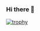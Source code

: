 ### Hi there 👋

<!--
**rykz-s/rykz-s** is a ✨ _special_ ✨ repository because its `README.md` (this file) appears on your GitHub profile. 


Here are some ideas to get you started:

- 🔭 I’m currently working on ...
- 🌱 I’m currently learning ...
- 👯 I’m looking to collaborate on ...
- 🤔 I’m looking for help with ...
- 💬 Ask me about ...
- 📫 How to reach me: ...
- 😄 Pronouns: ...
- ⚡ Fun fact: ...
-->
[![trophy](https://github-profile-trophy.vercel.app/?username=rykz-s&darkhub)](https://github.com/ryo-ma/github-profile-trophy)

